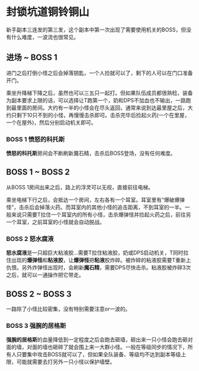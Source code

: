 # 封锁坑道铜铃铜山

新手副本三连发的第三发，这个副本中第一次出现了需要使用机关的BOSS，但没有什么难度，一波流也很常见。

## 进场 ~ BOSS 1

进门之后打倒小怪之后会掉落钥匙，一个人捡就可以了，剩下的人可以在门口准备开门。

乘坐升降梯下降之后，虽然也可以三五只一起打。但如果队伍成员都很熟稔，装备为副本要求上限的话，可以选择让<Role name="tank" />T跑第一个，<Role name="healer" />奶和<Role name="dps" />DPS不加血也不输出，一路跑到最里面的房间。大约有一半的小怪会在尽头返回，通常来说到达最里屋之后，大约只剩下10只不到的小怪，再慢慢击杀即可。击杀完毕后捡起火药(一个在里屋，一个在屋外)，然后分别启动机关即可。

### BOSS 1 愤怒的科托斯

**愤怒的科托斯**房间会不断刷新魔石精，击杀后BOSS登场，没有任何难度。

## BOSS 1 ~ BOSS 2
从BOSS 1房间出来之后，路上的浮灵可以无视，直接前往电梯。

乘坐电梯下行之后，会抵达一个房间，左右各有一个耳室。耳室里有“爆破爆弹怪”，击杀后会掉落火药。而耳室内的其他小怪的追击距离，不到耳室的一半。一般来说只需要<Role name="tank" />T拉住一个耳室内的所有小怪，击杀爆弹怪并捡起火药之后，前往另一个耳室，之前耳室的小怪就会自动脱战。

### BOSS 2 怒水腐液

**怒水腐液**是一只超巨大粘液胶…需要<Role name="tank" />T拉住粘液胶，<Role name="healer" />奶或<Role name="dps" />DPS启动机关，T同时拉住出现的**爆弹怪**和**粘液胶**，让**爆弹怪**把**粘液**胶炸碎。被炸碎的粘液胶需要<Role name="tank" />T重新上仇恨。另外炸弹怪出现时，会刷新**魔石精**，需要DPS尽快击杀。粘液胶被炸碎3次之后，就可以一通操作把它带走。

## BOSS 2 ~ BOSS 3

一路除了小怪比较密集，没有特别需要注意or一波的。

### BOSS 3 强腕的居格斯

**强腕的居格斯**的血量降低到一定程度之后会跑去砸墙，砸出来一只小怪会跑去砸对面的墙，对面的墙也砸碎了就会围上来一大群小怪。一般在等级同步的情况下，所有人只要集中攻击BOSS就可以了，但如果全队装备、等级均不达到副本等级上限，可能就需要去打另外一只小怪以保护墙壁。
